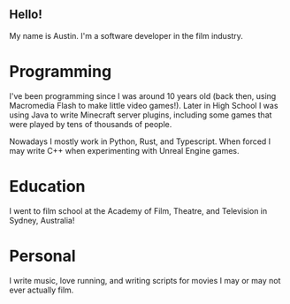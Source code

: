 ## Hello!
My name is Austin. I'm a software developer in the film industry.

# Programming
I've been programming since I was around 10 years old (back then, using Macromedia Flash to make little video games!). Later in High School I was using Java to write Minecraft server plugins, including some games that were played by tens of thousands of people.

Nowadays I mostly work in Python, Rust, and Typescript. When forced I may write C++ when experimenting with Unreal Engine games.

# Education
I went to film school at the Academy of Film, Theatre, and Television in Sydney, Australia! 

# Personal
I write music, love running, and writing scripts for movies I may or may not ever actually film.
